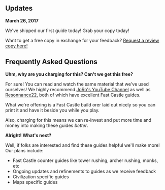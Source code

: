 ## Updates

**March 26, 2017**

We've shipped our first guide today! Grab your copy today! 

Want to get a free copy in exchange for your feedback? [Request a review copy here!](https://form.jotform.us/70847021084149)


## Frequently Asked Questions

**Uhm, why are you charging for this? Can't we get this free?**

For sure! You can read and watch the same material that we've used ourselves! We highly recommend [JoRo's YouTube Channel](https://www.youtube.com/channel/UC8vsQH5AUpQIrT57DgGkrMg) as well as [Resonnance22](https://www.youtube.com/channel/UCQw1tmt0jiuluT-Jv3VyLyQ), both of which have excellent Fast Castle guides. 

What we're offering is a Fast Castle build orer laid out nicely so you can print it and have it beside you while you play. 

Also, charging for this means we can re-invest and put more time and money into making these guides *better*.

**Alright! What's next?**

Well, if folks are interested and find these guides helpful we'll make more! Our plans include:

* Fast Castle counter guides like tower rushing, archer rushing, monks, etc
* Ongoing updates and refinements to guides as we receive feedback
* Civilization specific guides 
* Maps specific guides 
